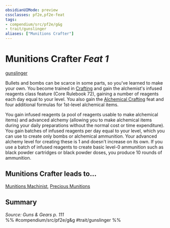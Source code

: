 ```yaml
---
obsidianUIMode: preview
cssclasses: pf2e,pf2e-feat
tags:
- compendium/src/pf2e/g&g
- trait/gunslinger
aliases: ["Munitions Crafter"]
---
```

# Munitions Crafter  *Feat 1*  
[gunslinger](rules/traits/gunslinger-g-g.md "Gunslinger Class Trait")  


Bullets and bombs can be scarce in some parts, so you've learned to make your own. You become trained in [Crafting](compendium/skills.md#Crafting) and gain the alchemist's infused reagents class feature (Core Rulebook 72), gaining a number of reagents each day equal to your level. You also gain the [Alchemical Crafting](compendium/feats/alchemical-crafting.md) feat and four additional formulas for 1st-level alchemical items.

You gain infused reagents (a pool of reagents usable to make alchemical items) and advanced alchemy (allowing you to make alchemical items during your daily preparations without the normal cost or time expenditure). You gain batches of infused reagents per day equal to your level, which you can use to create only bombs or alchemical ammunition. Your advanced alchemy level for creating these is 1 and doesn't increase on its own. If you use a batch of infused reagents to create basic level-0 ammunition such as black powder cartridges or black powder doses, you produce 10 rounds of ammunition.

## Munitions Crafter leads to...

[Munitions Machinist](compendium/feats/munitions-machinist-g-g.md), [Precious Munitions](compendium/feats/precious-munitions-g-g.md)

## Summary

*Source: Guns & Gears p. 111*  
%% #compendium/src/pf2e/g&g #trait/gunslinger %%